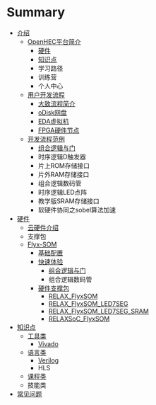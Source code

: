 # Summary

* [ 介绍](README.md)
  * [OpenHEC平台简介](openhecping-tai-jian-jie.md)
    * [硬件](openhecping-tai-jian-jie/zi-yuan.md)
    * [知识点](openhecping-tai-jian-jie/zhi-shi-dian.md)
    * 学习路径
    * 训练营
    * 个人中心
  * [用户开发流程](yong-hu-kai-fa-liu-cheng.md)
    * [大致流程简介](yong-hu-kai-fa-liu-cheng/da-zhi-liu-cheng-jian-jie.md)
    * [oDisk网盘](yong-hu-kai-fa-liu-cheng/odisk.md)
    * [EDA虚拟机](yong-hu-kai-fa-liu-cheng/edakai-fa-gong-ju-yun.md)
    * [FPGA硬件节点](yong-hu-kai-fa-liu-cheng/fpgaying-jian-yun.md)
  * [开发流程范例](kai-fa-liu-cheng-fan-li.md)
    * [组合逻辑与门](kai-fa-liu-cheng-fan-li/zu-he-luo-ji-yu-men.md)
    * 时序逻辑D触发器
    * 片上ROM存储接口
    * 片外RAM存储接口
    * 组合逻辑数码管
    * 时序逻辑LED点阵
    * 教学版SRAM存储接口
    * 软硬件协同之sobel算法加速
* [硬件](chapter1.md)
  * [云硬件介绍](chapter1/yun-ying-jian-jie-shao.md)
  * 支撑包
  * [Flyx-SOM](chapter1/flyx-somji-chu-pei-zhi.md)
    * [基础配置](chapter1/flyx-somji-chu-pei-zhi/ji-chu-pei-zhi.md)
    * [快速体验](chapter1/kuai-su-ti-yan.md)
      * [组合逻辑与门](chapter1/kuai-su-ti-yan/zu-he-luo-ji-yu-men.md)
      * 组合逻辑数码管
    * [硬件支撑包](chapter1/flyx-somji-chu-pei-zhi/ying-jian-zhi-cheng-bao.md)
      * [RELAX\_FlyxSOM](chapter1/flyx-somji-chu-pei-zhi/ying-jian-zhi-cheng-bao/shi-yan-zhi-cheng-bao-relax-flyxsom-ru-men-shou-ce.md)
      * [RELAX\_FlyxSOM\_LED7SEG](chapter1/flyx-somji-chu-pei-zhi/ying-jian-zhi-cheng-bao/shi-yan-zhi-cheng-bao-relax-flyxsom-led7seg-ru-men-shou-ce.md)
      * [RELAX\_FlyxSOM\_LED7SEG\_SRAM](chapter1/flyx-somji-chu-pei-zhi/ying-jian-zhi-cheng-bao/shi-yan-zhi-cheng-bao-relax-flyxsom-led7seg-sram-ru-men-shou-ce.md)
      * [RELAXSoC\_FlyxSOM](chapter1/flyx-somji-chu-pei-zhi/ying-jian-zhi-cheng-bao/xiang-mu-zhi-cheng-bao-relaxsoc-flyxsom-ru-men-shou-ce.md)
* [知识点](zhi-shi-dian.md)
  * [工具类](zhi-shi-dian/gong-ju-lei.md)
    * [Vivado](zhi-shi-dian/gong-ju-lei/vivado.md)
  * [语言类](zhi-shi-dian/yu-yan-lei.md)
    * [Verilog](zhi-shi-dian/yu-yan-lei/hdl.md)
    * HLS
  * [课程类](zhi-shi-dian/ke-cheng-lei.md)
  * 技能类
* [常见问题](chang-jian-wen-ti.md)

